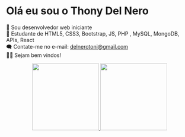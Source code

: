 # Olá eu sou o Thony Del Nero
🤖 Sou desenvolvedor web iniciante <br/>
👾 Estudante de HTML5, CSS3, Bootstrap, JS, PHP , MySQL, MongoDB, APIs, React <br/>
🗨️ Contate-me no e-mail: delnerotoni@gmail.com <br/>
🤝🏼 Sejam bem vindos!

<div align="center">
  <a href="https://github.com/delnerotoni">
  <img height="180em" src="https://github-readme-stats.vercel.app/api?username=delnerotoni&show_icons=true&theme=city_lights&include_all_commits=true&count_private=true"/>
  <img height="180em" src="https://github-readme-stats.vercel.app/api/top-langs/?username=delnerotoni&layout=compact&langs_count=7&theme=city_lights"/>
</div>
